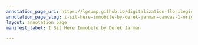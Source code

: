 ```yaml
---
annotation_page_uri: https://lgsump.github.io/digitalization-florilegium/annotations/i-sit-here-immobile-by-derek-jarman-canvas-1-original-poem.json
annotation_page_slug: i-sit-here-immobile-by-derek-jarman-canvas-1-original-poem
layout: annotation_page
manifest_label: I Sit Here Immobile by Derek Jarman

---
```

